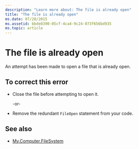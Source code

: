 ```yaml
---
description: "Learn more about: The file is already open"
title: "The file is already open"
ms.date: 07/20/2015
ms.assetid: bbde8390-05cf-4ca4-9c24-073f656bd935
ms.topic: article
---
```

# The file is already open

An attempt has been made to open a file that is already open.  
  
## To correct this error  
  
- Close the file before attempting to open it.  
  
     -or-  
  
- Remove the redundant `FileOpen` statement from your code.  
  
## See also

- [My.Computer.FileSystem](xref:Microsoft.VisualBasic.FileIO.FileSystem)
